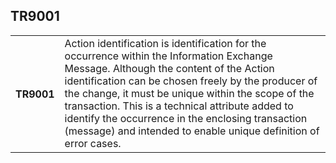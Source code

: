 ## TR9001
<table>
 <tr>
  <th>
   TR9001
  </th>
  <td>
   Action identification is identification for the occurrence within the Information Exchange Message. Although the content of the Action identification can be chosen freely by the producer of the change, it must be unique within the scope of the transaction. This is a technical attribute added to identify the occurrence in the enclosing transaction (message) and intended to enable unique definition of error cases.
  </td>
 </tr>
</table>
